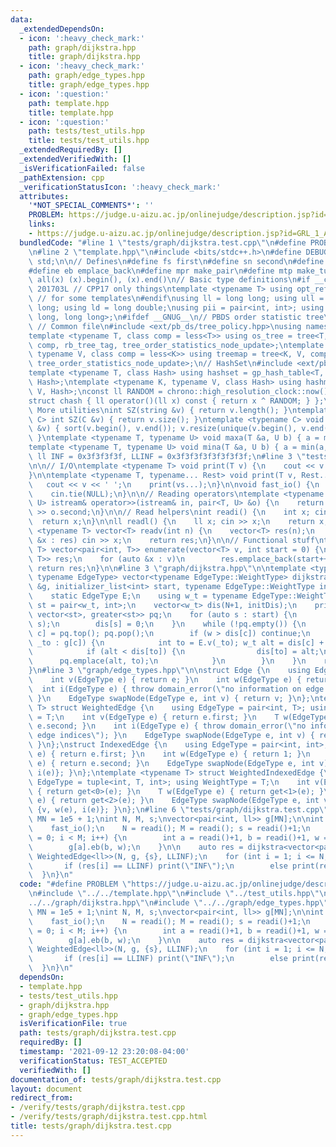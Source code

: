 ```yaml
---
data:
  _extendedDependsOn:
  - icon: ':heavy_check_mark:'
    path: graph/dijkstra.hpp
    title: graph/dijkstra.hpp
  - icon: ':heavy_check_mark:'
    path: graph/edge_types.hpp
    title: graph/edge_types.hpp
  - icon: ':question:'
    path: template.hpp
    title: template.hpp
  - icon: ':question:'
    path: tests/test_utils.hpp
    title: tests/test_utils.hpp
  _extendedRequiredBy: []
  _extendedVerifiedWith: []
  _isVerificationFailed: false
  _pathExtension: cpp
  _verificationStatusIcon: ':heavy_check_mark:'
  attributes:
    '*NOT_SPECIAL_COMMENTS*': ''
    PROBLEM: https://judge.u-aizu.ac.jp/onlinejudge/description.jsp?id=GRL_1_A
    links:
    - https://judge.u-aizu.ac.jp/onlinejudge/description.jsp?id=GRL_1_A
  bundledCode: "#line 1 \"tests/graph/dijkstra.test.cpp\"\n#define PROBLEM \"https://judge.u-aizu.ac.jp/onlinejudge/description.jsp?id=GRL_1_A\"\
    \n#line 2 \"template.hpp\"\n#include <bits/stdc++.h>\n#define DEBUG 1\nusing namespace\
    \ std;\n\n// Defines\n#define fs first\n#define sn second\n#define pb push_back\n\
    #define eb emplace_back\n#define mpr make_pair\n#define mtp make_tuple\n#define\
    \ all(x) (x).begin(), (x).end()\n// Basic type definitions\n#if __cplusplus ==\
    \ 201703L // CPP17 only things\ntemplate <typename T> using opt_ref = optional<reference_wrapper<T>>;\
    \ // for some templates\n#endif\nusing ll = long long; using ull = unsigned long\
    \ long; using ld = long double;\nusing pii = pair<int, int>; using pll = pair<long\
    \ long, long long>;\n#ifdef __GNUG__\n// PBDS order statistic tree\n#include <ext/pb_ds/assoc_container.hpp>\
    \ // Common file\n#include <ext/pb_ds/tree_policy.hpp>\nusing namespace __gnu_pbds;\n\
    template <typename T, class comp = less<T>> using os_tree = tree<T, null_type,\
    \ comp, rb_tree_tag, tree_order_statistics_node_update>;\ntemplate <typename K,\
    \ typename V, class comp = less<K>> using treemap = tree<K, V, comp, rb_tree_tag,\
    \ tree_order_statistics_node_update>;\n// HashSet\n#include <ext/pb_ds/assoc_container.hpp>\n\
    template <typename T, class Hash> using hashset = gp_hash_table<T, null_type,\
    \ Hash>;\ntemplate <typename K, typename V, class Hash> using hashmap = gp_hash_table<K,\
    \ V, Hash>;\nconst ll RANDOM = chrono::high_resolution_clock::now().time_since_epoch().count();\n\
    struct chash { ll operator()(ll x) const { return x ^ RANDOM; } };\n#endif\n//\
    \ More utilities\nint SZ(string &v) { return v.length(); }\ntemplate <typename\
    \ C> int SZ(C &v) { return v.size(); }\ntemplate <typename C> void UNIQUE(vector<C>\
    \ &v) { sort(v.begin(), v.end()); v.resize(unique(v.begin(), v.end()) - v.begin());\
    \ }\ntemplate <typename T, typename U> void maxa(T &a, U b) { a = max(a, b); }\n\
    template <typename T, typename U> void mina(T &a, U b) { a = min(a, b); }\nconst\
    \ ll INF = 0x3f3f3f3f, LLINF = 0x3f3f3f3f3f3f3f3f;\n#line 3 \"tests/test_utils.hpp\"\
    \n\n// I/O\ntemplate <typename T> void print(T v) {\n    cout << v << '\\n';\n\
    }\n\ntemplate <typename T, typename... Rest> void print(T v, Rest... vs) {\n \
    \   cout << v << ' ';\n    print(vs...);\n}\n\nvoid fast_io() {\n    ios_base::sync_with_stdio(false);\n\
    \    cin.tie(NULL);\n}\n\n// Reading operators\ntemplate <typename T, typename\
    \ U> istream& operator>>(istream& in, pair<T, U> &o) {\n    return in >> o.first\
    \ >> o.second;\n}\n\n// Read helpers\nint readi() {\n    int x; cin >> x;\n  \
    \  return x;\n}\n\nll readl() {\n    ll x; cin >> x;\n    return x;\n}\n\ntemplate\
    \ <typename T> vector<T> readv(int n) {\n    vector<T> res(n);\n    for (auto\
    \ &x : res) cin >> x;\n    return res;\n}\n\n// Functional stuff\ntemplate <typename\
    \ T> vector<pair<int, T>> enumerate(vector<T> v, int start = 0) {\n    vector<pair<int,\
    \ T>> res;\n    for (auto &x : v)\n        res.emplace_back(start++, x);\n   \
    \ return res;\n}\n\n#line 3 \"graph/dijkstra.hpp\"\n\ntemplate <typename GraphType,\
    \ typename EdgeType> vector<typename EdgeType::WeightType> dijkstra(int N, GraphType\
    \ &g, initializer_list<int> start, typename EdgeType::WeightType initDis) {\n\
    \    static EdgeType E;\n    using w_t = typename EdgeType::WeightType; using\
    \ st = pair<w_t, int>;\n    vector<w_t> dis(N+1, initDis);\n    priority_queue<st,\
    \ vector<st>, greater<st>> pq;\n    for (auto s : start) {\n        pq.emplace(0,\
    \ s);\n        dis[s] = 0;\n    }\n    while (!pq.empty()) {\n        auto [w,\
    \ c] = pq.top(); pq.pop();\n        if (w > dis[c]) continue;\n        for (auto\
    \ _to : g[c]) {\n            int to = E.v(_to); w_t alt = dis[c] + E.w(_to);\n\
    \            if (alt < dis[to]) {\n                dis[to] = alt;\n          \
    \      pq.emplace(alt, to);\n            }\n        }\n    }\n    return dis;\n\
    }\n#line 3 \"graph/edge_types.hpp\"\n\nstruct Edge {\n    using EdgeType = int;\n\
    \    int v(EdgeType e) { return e; }\n    int w(EdgeType e) { return 1; }\n  \
    \  int i(EdgeType e) { throw domain_error(\"no information on edge indices\");\
    \ }\n    EdgeType swapNode(EdgeType e, int v) { return v; }\n};\ntemplate <typename\
    \ T> struct WeightedEdge {\n    using EdgeType = pair<int, T>; using WeightType\
    \ = T;\n    int v(EdgeType e) { return e.first; }\n    T w(EdgeType e) { return\
    \ e.second; }\n    int i(EdgeType e) { throw domain_error(\"no information on\
    \ edge indices\"); }\n    EdgeType swapNode(EdgeType e, int v) { return {v, w(e)};\
    \ }\n};\nstruct IndexedEdge {\n    using EdgeType = pair<int, int>;\n    int v(EdgeType\
    \ e) { return e.first; }\n    int w(EdgeType e) { return 1; }\n    int i(EdgeType\
    \ e) { return e.second; }\n    EdgeType swapNode(EdgeType e, int v) { return {v,\
    \ i(e)}; }\n};\ntemplate <typename T> struct WeightedIndexedEdge {\n    using\
    \ EdgeType = tuple<int, T, int>; using WeightType = T;\n    int v(EdgeType e)\
    \ { return get<0>(e); }\n    T w(EdgeType e) { return get<1>(e); }\n    int i(EdgeType\
    \ e) { return get<2>(e); }\n    EdgeType swapNode(EdgeType e, int v) { return\
    \ {v, w(e), i(e)}; }\n};\n#line 6 \"tests/graph/dijkstra.test.cpp\"\n\nconst int\
    \ MN = 1e5 + 1;\nint N, M, s;\nvector<pair<int, ll>> g[MN];\n\nint main() {\n\
    \    fast_io();\n    N = readi(); M = readi(); s = readi()+1;\n    for (int i\
    \ = 0; i < M; i++) {\n        int a = readi()+1, b = readi()+1, w = readi();\n\
    \        g[a].eb(b, w);\n    }\n\n    auto res = dijkstra<vector<pair<int, ll>>[MN],\
    \ WeightedEdge<ll>>(N, g, {s}, LLINF);\n    for (int i = 1; i <= N; i++) {\n \
    \       if (res[i] == LLINF) print(\"INF\");\n        else print(res[i]);\n  \
    \  }\n}\n"
  code: "#define PROBLEM \"https://judge.u-aizu.ac.jp/onlinejudge/description.jsp?id=GRL_1_A\"\
    \n#include \"../../template.hpp\"\n#include \"../test_utils.hpp\"\n#include \"\
    ../../graph/dijkstra.hpp\"\n#include \"../../graph/edge_types.hpp\"\n\nconst int\
    \ MN = 1e5 + 1;\nint N, M, s;\nvector<pair<int, ll>> g[MN];\n\nint main() {\n\
    \    fast_io();\n    N = readi(); M = readi(); s = readi()+1;\n    for (int i\
    \ = 0; i < M; i++) {\n        int a = readi()+1, b = readi()+1, w = readi();\n\
    \        g[a].eb(b, w);\n    }\n\n    auto res = dijkstra<vector<pair<int, ll>>[MN],\
    \ WeightedEdge<ll>>(N, g, {s}, LLINF);\n    for (int i = 1; i <= N; i++) {\n \
    \       if (res[i] == LLINF) print(\"INF\");\n        else print(res[i]);\n  \
    \  }\n}\n"
  dependsOn:
  - template.hpp
  - tests/test_utils.hpp
  - graph/dijkstra.hpp
  - graph/edge_types.hpp
  isVerificationFile: true
  path: tests/graph/dijkstra.test.cpp
  requiredBy: []
  timestamp: '2021-09-12 23:20:08-04:00'
  verificationStatus: TEST_ACCEPTED
  verifiedWith: []
documentation_of: tests/graph/dijkstra.test.cpp
layout: document
redirect_from:
- /verify/tests/graph/dijkstra.test.cpp
- /verify/tests/graph/dijkstra.test.cpp.html
title: tests/graph/dijkstra.test.cpp
---
```

